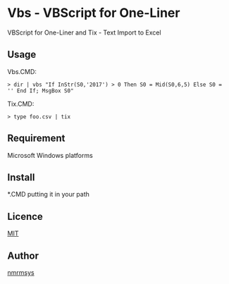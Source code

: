 Vbs - VBScript for One-Liner
====
VBScript for One-Liner and Tix - Text Import to Excel   

## Usage

Vbs.CMD:

    > dir | vbs "If InStr(S0,'2017') > 0 Then S0 = Mid(S0,6,5) Else S0 = '' End If; MsgBox S0"

Tix.CMD:

    > type foo.csv | tix

## Requirement
Microsoft Windows platforms

## Install
*.CMD putting it in your path

## Licence

[MIT](http://opensource.org/licenses/mit-license.php)

## Author

[nmrmsys](https://github.com/nmrmsys)
